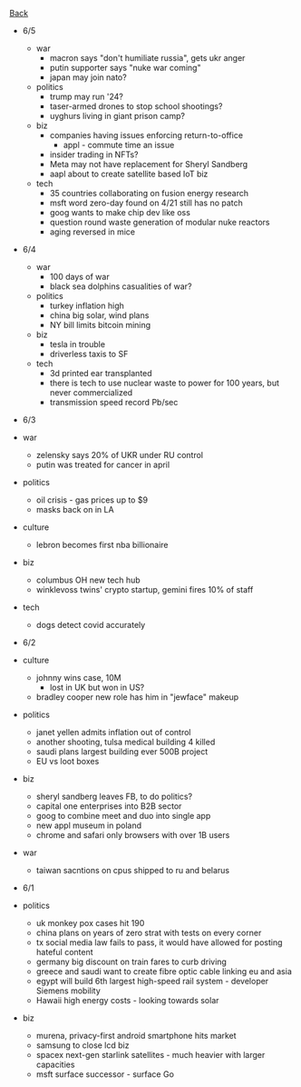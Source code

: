 [Back](./index.md)

- 6/5
  - war
    - macron says "don't humiliate russia", gets ukr anger
    - putin supporter says "nuke war coming" 
    - japan may join nato?
  - politics
    - trump may run '24?
    - taser-armed drones to stop school shootings?
    - uyghurs living in giant prison camp?
  - biz
    - companies having issues enforcing return-to-office 
      - appl - commute time an issue 
    - insider trading in NFTs?
    - Meta may not have replacement for Sheryl Sandberg 
    - aapl about to create satellite based IoT biz
  - tech
    - 35 countries collaborating on fusion energy research 
    - msft word zero-day found on 4/21 still has no patch 
    - goog wants to make chip dev like oss 
    - question round waste generation of modular nuke reactors 
    - aging reversed in mice 

- 6/4
  - war
    - 100 days of war 
    - black sea dolphins casualities of war?
  - politics
    - turkey inflation high 
    - china big solar, wind plans 
    - NY bill limits bitcoin mining 
  - biz
    - tesla in trouble
    - driverless taxis to SF
  - tech
    - 3d printed ear transplanted
    - there is tech to use nuclear waste to power for 100 years, but never commercialized
    - transmission speed record Pb/sec

- 6/3
- war
  - zelensky says 20% of UKR under RU control 
  - putin was treated for cancer in april
- politics
  - oil crisis - gas prices up to $9
  - masks back on in LA
- culture
  - lebron becomes first nba billionaire 
- biz
  - columbus OH new tech hub
  - winklevoss twins' crypto startup, gemini fires 10% of staff 
- tech
  - dogs detect covid accurately 


- 6/2
- culture 
  - johnny wins case, 10M
    - lost in UK but won in US?
  - bradley cooper new role has him in "jewface" makeup 
- politics
  - janet yellen admits inflation out of control 
  - another shooting, tulsa medical building 4 killed
  - saudi plans largest building ever 500B project
  - EU vs loot boxes
- biz
  - sheryl sandberg leaves FB, to do politics?
  - capital one enterprises into B2B sector
  - goog to combine meet and duo into single app 
  - new appl museum in poland
  - chrome and safari only browsers with over 1B users
- war 
  - taiwan sacntions on cpus shipped to ru and belarus 

- 6/1
- politics
  - uk monkey pox cases hit 190
  - china plans on years of zero strat with tests on every corner
  - tx social media law fails to pass, it would have allowed for posting hateful content
  - germany big discount on train fares to curb driving
  - greece and saudi want to create fibre optic cable linking eu and asia 
  - egypt will build 6th largest high-speed rail system - developer Siemens mobility 
  - Hawaii high energy costs - looking towards solar 
- biz
  - murena, privacy-first android smartphone hits market
  - samsung to close lcd biz 
  - spacex next-gen starlink satellites - much heavier with larger capacities
  - msft surface successor - surface Go 
